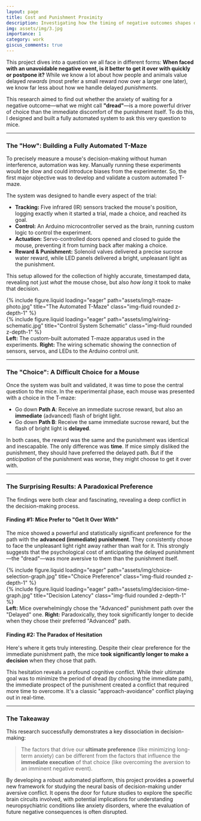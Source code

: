 ```yaml
---
layout: page
title: Cost and Punishment Proximity
description: Investigating how the timing of negative outcomes shapes decision-making in rodent models at the Indian Institute of Science, Bengaluru.
img: assets/img/3.jpg
importance: 1
category: work
giscus_comments: true
---
```


This project dives into a question we all face in different forms: **When faced with an unavoidable negative event, is it better to get it over with quickly or postpone it?** While we know a lot about how people and animals value delayed _rewards_ (most prefer a small reward now over a larger one later), we know far less about how we handle delayed _punishments_.

This research aimed to find out whether the anxiety of waiting for a negative outcome—what we might call **"dread"**—is a more powerful driver of choice than the immediate discomfort of the punishment itself. To do this, I designed and built a fully automated system to ask this very question to mice.

---

### The "How": Building a Fully Automated T-Maze

To precisely measure a mouse's decision-making without human interference, automation was key. Manually running these experiments would be slow and could introduce biases from the experimenter. So, the first major objective was to develop and validate a custom automated T-maze.

The system was designed to handle every aspect of the trial:

- **Tracking:** Five infrared (IR) sensors tracked the mouse's position, logging exactly when it started a trial, made a choice, and reached its goal.
- **Control:** An Arduino microcontroller served as the brain, running custom logic to control the experiment.
- **Actuation:** Servo-controlled doors opened and closed to guide the mouse, preventing it from turning back after making a choice.
- **Reward & Punishment:** Solenoid valves delivered a precise sucrose water reward, while LED panels delivered a bright, unpleasant light as the punishment.

This setup allowed for the collection of highly accurate, timestamped data, revealing not just _what_ the mouse chose, but also _how long_ it took to make that decision.

<div class="row justify-content-sm-center">
    <div class="col-sm-7 mt-3 mt-md-0">
        {% include figure.liquid loading="eager" path="assets/img/t-maze-photo.jpg" title="The Automated T-Maze" class="img-fluid rounded z-depth-1" %}
    </div>
    <div class="col-sm-5 mt-3 mt-md-0">
        {% include figure.liquid loading="eager" path="assets/img/wiring-schematic.jpg" title="Control System Schematic" class="img-fluid rounded z-depth-1" %}
    </div>
</div>
<div class="caption">
    <b>Left:</b> The custom-built automated T-maze apparatus used in the experiments. <b>Right:</b> The wiring schematic showing the connection of sensors, servos, and LEDs to the Arduino control unit.
</div>

---

### The "Choice": A Difficult Choice for a Mouse

Once the system was built and validated, it was time to pose the central question to the mice. In the experimental phase, each mouse was presented with a choice in the T-maze:

- Go down **Path A**: Receive an immediate sucrose reward, but also an **immediate** (advanced) flash of bright light.
- Go down **Path B**: Receive the same immediate sucrose reward, but the flash of bright light is **delayed**.

In both cases, the reward was the same and the punishment was identical and inescapable. The only difference was **time**. If mice simply disliked the punishment, they should have preferred the delayed path. But if the _anticipation_ of the punishment was worse, they might choose to get it over with.

---

### The Surprising Results: A Paradoxical Preference

The findings were both clear and fascinating, revealing a deep conflict in the decision-making process.

#### Finding #1: Mice Prefer to "Get It Over With"

The mice showed a powerful and statistically significant preference for the path with the **advanced (immediate) punishment**. They consistently chose to face the unpleasant light right away rather than wait for it. This strongly suggests that the psychological cost of anticipating the delayed punishment—the "dread"—was more aversive to them than the punishment itself.

<div class="row justify-content-sm-center">
    <div class="col-sm-6 mt-3 mt-md-0">
        {% include figure.liquid loading="eager" path="assets/img/choice-selection-graph.jpg" title="Choice Preference" class="img-fluid rounded z-depth-1" %}
    </div>
    <div class="col-sm-6 mt-3 mt-md-0">
        {% include figure.liquid loading="eager" path="assets/img/decision-time-graph.jpg" title="Decision Latency" class="img-fluid rounded z-depth-1" %}
    </div>
</div>
<div class="caption">
    <b>Left:</b> Mice overwhelmingly chose the "Advanced" punishment path over the "Delayed" one. <b>Right:</b> Paradoxically, they took significantly longer to decide when they chose their preferred "Advanced" path.
</div>

#### Finding #2: The Paradox of Hesitation

Here's where it gets truly interesting. Despite their clear preference for the immediate punishment path, the mice **took significantly longer to make a decision** when they chose that path.

This hesitation reveals a profound cognitive conflict. While their ultimate goal was to minimize the period of dread (by choosing the immediate path), the immediate prospect of the punishment created a conflict that required more time to overcome. It's a classic "approach-avoidance" conflict playing out in real-time.

---

### The Takeaway

This research successfully demonstrates a key dissociation in decision-making:

> The factors that drive our **ultimate preference** (like minimizing long-term anxiety) can be different from the factors that influence the **immediate execution** of that choice (like overcoming the aversion to an imminent negative event).

By developing a robust automated platform, this project provides a powerful new framework for studying the neural basis of decision-making under aversive conflict. It opens the door for future studies to explore the specific brain circuits involved, with potential implications for understanding neuropsychiatric conditions like anxiety disorders, where the evaluation of future negative consequences is often disrupted.
